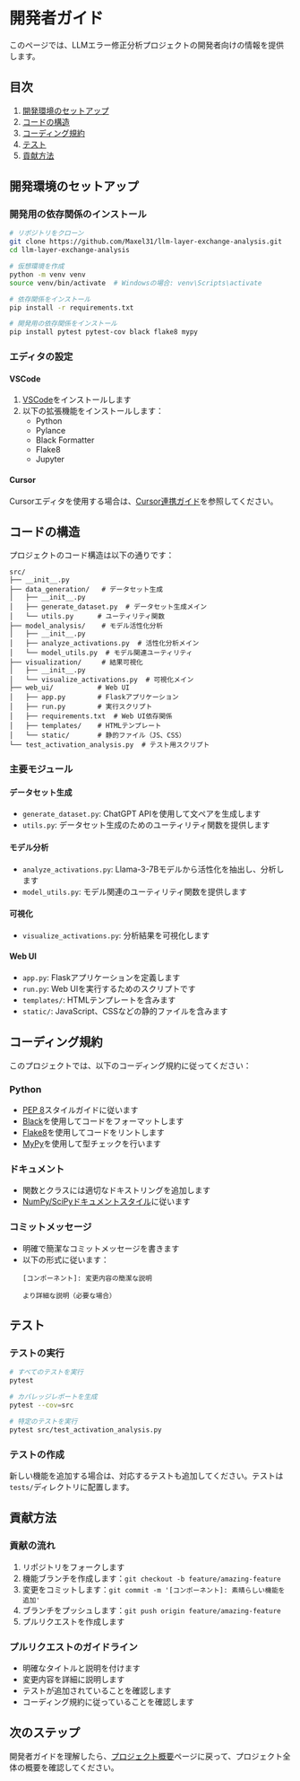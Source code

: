 # 開発者ガイド

このページでは、LLMエラー修正分析プロジェクトの開発者向けの情報を提供します。

## 目次

1. [開発環境のセットアップ](#開発環境のセットアップ)
2. [コードの構造](#コードの構造)
3. [コーディング規約](#コーディング規約)
4. [テスト](#テスト)
5. [貢献方法](#貢献方法)

## 開発環境のセットアップ

### 開発用の依存関係のインストール

```bash
# リポジトリをクローン
git clone https://github.com/Maxel31/llm-layer-exchange-analysis.git
cd llm-layer-exchange-analysis

# 仮想環境を作成
python -m venv venv
source venv/bin/activate  # Windowsの場合: venv\Scripts\activate

# 依存関係をインストール
pip install -r requirements.txt

# 開発用の依存関係をインストール
pip install pytest pytest-cov black flake8 mypy
```

### エディタの設定

#### VSCode

1. [VSCode](https://code.visualstudio.com/)をインストールします
2. 以下の拡張機能をインストールします：
   - Python
   - Pylance
   - Black Formatter
   - Flake8
   - Jupyter

#### Cursor

Cursorエディタを使用する場合は、[Cursor連携ガイド](docs/cursor_integration_guide_ja.md)を参照してください。

## コードの構造

プロジェクトのコード構造は以下の通りです：

```
src/
├── __init__.py
├── data_generation/   # データセット生成
│   ├── __init__.py
│   ├── generate_dataset.py  # データセット生成メイン
│   └── utils.py      # ユーティリティ関数
├── model_analysis/    # モデル活性化分析
│   ├── __init__.py
│   ├── analyze_activations.py  # 活性化分析メイン
│   └── model_utils.py  # モデル関連ユーティリティ
├── visualization/     # 結果可視化
│   ├── __init__.py
│   └── visualize_activations.py  # 可視化メイン
├── web_ui/           # Web UI
│   ├── app.py        # Flaskアプリケーション
│   ├── run.py        # 実行スクリプト
│   ├── requirements.txt  # Web UI依存関係
│   ├── templates/    # HTMLテンプレート
│   └── static/       # 静的ファイル（JS、CSS）
└── test_activation_analysis.py  # テスト用スクリプト
```

### 主要モジュール

#### データセット生成

- `generate_dataset.py`: ChatGPT APIを使用して文ペアを生成します
- `utils.py`: データセット生成のためのユーティリティ関数を提供します

#### モデル分析

- `analyze_activations.py`: Llama-3-7Bモデルから活性化を抽出し、分析します
- `model_utils.py`: モデル関連のユーティリティ関数を提供します

#### 可視化

- `visualize_activations.py`: 分析結果を可視化します

#### Web UI

- `app.py`: Flaskアプリケーションを定義します
- `run.py`: Web UIを実行するためのスクリプトです
- `templates/`: HTMLテンプレートを含みます
- `static/`: JavaScript、CSSなどの静的ファイルを含みます

## コーディング規約

このプロジェクトでは、以下のコーディング規約に従ってください：

### Python

- [PEP 8](https://pep8.org/)スタイルガイドに従います
- [Black](https://black.readthedocs.io/)を使用してコードをフォーマットします
- [Flake8](https://flake8.pycqa.org/)を使用してコードをリントします
- [MyPy](https://mypy.readthedocs.io/)を使用して型チェックを行います

### ドキュメント

- 関数とクラスには適切なドキストリングを追加します
- [NumPy/SciPyドキュメントスタイル](https://numpydoc.readthedocs.io/en/latest/format.html)に従います

### コミットメッセージ

- 明確で簡潔なコミットメッセージを書きます
- 以下の形式に従います：
  ```
  [コンポーネント]: 変更内容の簡潔な説明

  より詳細な説明（必要な場合）
  ```

## テスト

### テストの実行

```bash
# すべてのテストを実行
pytest

# カバレッジレポートを生成
pytest --cov=src

# 特定のテストを実行
pytest src/test_activation_analysis.py
```

### テストの作成

新しい機能を追加する場合は、対応するテストも追加してください。テストは`tests/`ディレクトリに配置します。

## 貢献方法

### 貢献の流れ

1. リポジトリをフォークします
2. 機能ブランチを作成します：`git checkout -b feature/amazing-feature`
3. 変更をコミットします：`git commit -m '[コンポーネント]: 素晴らしい機能を追加'`
4. ブランチをプッシュします：`git push origin feature/amazing-feature`
5. プルリクエストを作成します

### プルリクエストのガイドライン

- 明確なタイトルと説明を付けます
- 変更内容を詳細に説明します
- テストが追加されていることを確認します
- コーディング規約に従っていることを確認します

## 次のステップ

開発者ガイドを理解したら、[プロジェクト概要](プロジェクト概要)ページに戻って、プロジェクト全体の概要を確認してください。
